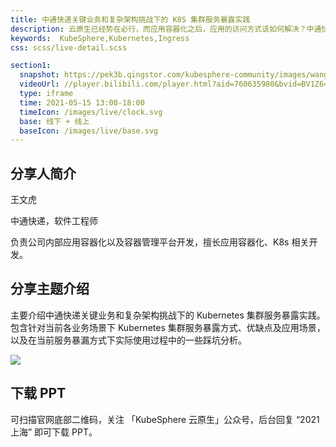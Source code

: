 ```yaml
---
title: 中通快递关键业务和复杂架构挑战下的 K8S 集群服务暴露实践
description: 云原生已经势在必行，而应用容器化之后，应用的访问方式该如何解决？中通快递通过打通容器和物理网段以及 Ingress 解决了这一难题，以及当前的其他各种复杂场景问题。
keywords:  KubeSphere,Kubernetes,Ingress
css: scss/live-detail.scss

section1:
  snapshot: https://pek3b.qingstor.com/kubesphere-community/images/wangwenhu-1.webp
  videoUrl: //player.bilibili.com/player.html?aid=760635980&bvid=BV1Z64y1C75y&cid=340544087&page=1&high_quality=1
  type: iframe
  time: 2021-05-15 13:00-18:00
  timeIcon: /images/live/clock.svg
  base: 线下 + 线上
  baseIcon: /images/live/base.svg
---
```


## 分享人简介

王文虎

中通快递，软件工程师

负责公司内部应用容器化以及容器管理平台开发，擅长应用容器化、K8s 相关开发。

## 分享主题介绍

主要介绍中通快递关键业务和复杂架构挑战下的 Kubernetes 集群服务暴露实践。包含针对当前各业务场景下 Kubernetes 集群服务暴露方式、优缺点及应用场景，以及在当前服务暴漏方式下实际使用过程中的一些踩坑分析。

![](https://pek3b.qingstor.com/kubesphere-community/images/shanghaiposter-6.webp)

## 下载 PPT

可扫描官网底部二维码，关注 「KubeSphere 云原生」公众号，后台回复 “2021 上海” 即可下载 PPT。





